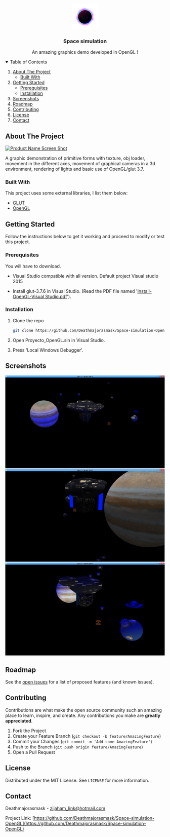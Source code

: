 <!-- HEADER -->
<br />
<p align="center">
 <a href="https://github.com/Deathmajorasmask/Space-simulation-OpenGL">
    <img src="Images/Space.png" alt="Logo" width="80" height="80">
 </a>

  <h3 align="center">Space simulation</h3>

  <p align="center">
   An amazing graphics demo developed in OpenGL !
    <br />
  </p>
</p>

<!-- TABLE OF CONTENTS -->
<details open="open">
  <summary>Table of Contents</summary>
  <ol>
    <li>
      <a href="#about-the-project">About The Project</a>
      <ul>
        <li><a href="#built-with">Built With</a></li>
      </ul>
    </li>
    <li>
      <a href="#getting-started">Getting Started</a>
      <ul>
        <li><a href="#prerequisites">Prerequisites</a></li>
        <li><a href="#installation">Installation</a></li>
      </ul>
    </li>
    <li><a href="#screenshots">Screenshots</a></li>
    <li><a href="#roadmap">Roadmap</a></li>
    <li><a href="#contributing">Contributing</a></li>
    <li><a href="#license">License</a></li>
    <li><a href="#contact">Contact</a></li>
  </ol>
</details>


<!-- ABOUT THE PROJECT -->
## About The Project

[![Product Name Screen Shot][screenshot]](https://github.com/Deathmajorasmask/Space-simulation-OpenGL)

A graphic demonstration of primitive forms with texture, obj loader, movement in the different axes, movement of graphical cameras in a 3d environment, rendering of lights and basic use of OpenGL/glut 3.7.

### Built With

This project uses some external libraries, I list them below:
* [GLUT](https://user.xmission.com/~nate/glut.html)
* [OpenGL](https://www.opengl.org)



<!-- GETTING STARTED -->
## Getting Started

Follow the instructions below to get it working and proceed to modify or test this project.

### Prerequisites

You will have to download.
* Visual Studio compatible with all version. Default project Visual studio 2015

* Install glut-3.7.6 in Visual Studio. (Read the PDF file named '[Install-OpenGL-Visual Studio.pdf](https://github.com/Deathmajorasmask/Space-simulation-OpenGL/blob/main/Install-OpenGL-Visual%20Studio.pdf)').

### Installation

1. Clone the repo
   ```sh
   git clone https://github.com/Deathmajorasmask/Space-simulation-OpenGL.git
   ```
2. Open Proyecto_OpenGL.sln in Visual Studio.

3. Press 'Local Windows Debugger'.



## Screenshots
![Product Name Screen Shot][screenshot01]
![Product Name Screen Shot][screenshot02]
![Product Name Screen Shot][screenshot03]




<!-- ROADMAP -->
## Roadmap

See the [open issues](https://github.com/Deathmajorasmask/Space-simulation-OpenGL/issues) for a list of proposed features (and known issues).



<!-- CONTRIBUTING -->
## Contributing

Contributions are what make the open source community such an amazing place to learn, inspire, and create. Any contributions you make are **greatly appreciated**.

1. Fork the Project
2. Create your Feature Branch (`git checkout -b feature/AmazingFeature`)
3. Commit your Changes (`git commit -m 'Add some AmazingFeature'`)
4. Push to the Branch (`git push origin feature/AmazingFeature`)
5. Open a Pull Request



<!-- LICENSE -->
## License

Distributed under the MIT License. See `LICENSE` for more information.



<!-- CONTACT -->
## Contact

Deathmajorasmask - zijaham_link@hotmail.com

Project Link: [https://github.com/Deathmajorasmask/Space-simulation-OpenGL](https://github.com/Deathmajorasmask/Space-simulation-OpenGL)




<!-- MARKDOWN LINKS & IMAGES -->
[screenshot]: Images/Screen02_Space.JPGG
[screenshot01]: Images/Screen01_Space.JPG
[screenshot02]: Images/Screen03_Space.JPG
[screenshot03]: Images/Screen04_Space.JPG
